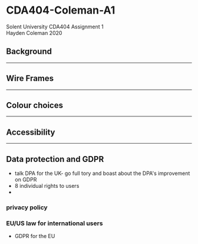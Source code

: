 # CDA404-Coleman-A1
Solent University
CDA404 Assignment 1  
Hayden Coleman 2020

## Background


---
## Wire Frames


---
## Colour choices


---
## Accessibility


---
## Data protection and GDPR
- talk DPA for the UK- go full tory and boast about the DPA's improvement on GDPR
- 8 individual rights to users
- 
### privacy policy


### EU/US law for international users
- GDPR for the EU
#### 





